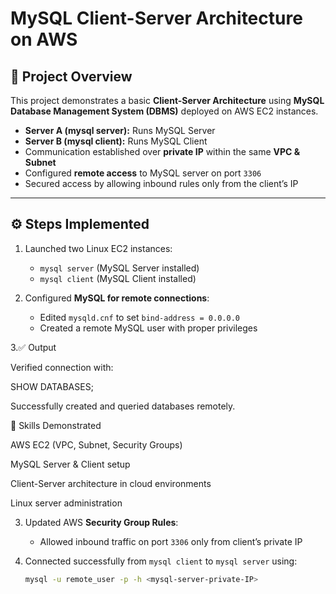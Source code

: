 # MySQL Client-Server Architecture on AWS

## 📖 Project Overview
This project demonstrates a basic **Client-Server Architecture** using **MySQL Database Management System (DBMS)** deployed on AWS EC2 instances.

- **Server A (mysql server):** Runs MySQL Server  
- **Server B (mysql client):** Runs MySQL Client  
- Communication established over **private IP** within the same **VPC & Subnet**  
- Configured **remote access** to MySQL server on port `3306`  
- Secured access by allowing inbound rules only from the client’s IP  

---

## ⚙️ Steps Implemented
1. Launched two Linux EC2 instances:  
   - `mysql server` (MySQL Server installed)  
   - `mysql client` (MySQL Client installed)  

2. Configured **MySQL for remote connections**:  
   - Edited `mysqld.cnf` to set `bind-address = 0.0.0.0`  
   - Created a remote MySQL user with proper privileges
   
3.✅ Output

Verified connection with:

SHOW DATABASES;

Successfully created and queried databases remotely.

🚀 Skills Demonstrated

AWS EC2 (VPC, Subnet, Security Groups)

MySQL Server & Client setup

Client-Server architecture in cloud environments

Linux server administration

3. Updated AWS **Security Group Rules**:  
   - Allowed inbound traffic on port `3306` only from client’s private IP  

4. Connected successfully from `mysql client` to `mysql server` using:  
   ```bash
   mysql -u remote_user -p -h <mysql-server-private-IP>
